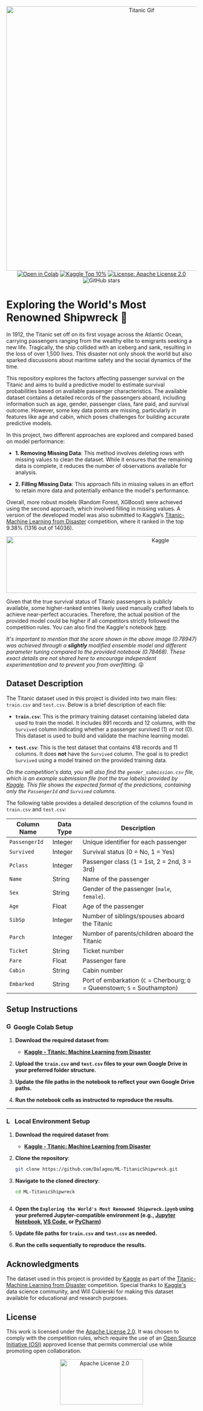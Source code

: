 <div align="center">
  <img src="https://github.com/user-attachments/assets/3f727ef5-2d2c-45ec-ab62-3e4a049e2168" alt="Titanic Gif" width="700"/>
</div>

<div align="center">
  <a href="https://colab.research.google.com/drive/1itTfyj5bdfKmYyCkwf01IpkzQuB4Nxm7?usp=sharing" target="_blank">
  <img src="https://colab.research.google.com/assets/colab-badge.svg" alt="Open in Colab"></a>
   <a href="https://www.kaggle.com/competitions/titanic/leaderboard" target="_blank">
  <img src="https://img.shields.io/badge/Kaggle-Top%2010%25-4CAF50" alt="Kaggle Top 10%"></a>
  <a href="https://github.com/Dalageo/ML-TitanicShipwreck/blob/main/LICENSE" target="_blank">
    <img src="https://img.shields.io/badge/License-Apache%202.0-D22128" alt="License: Apache License 2.0"></a>
  <img src="https://img.shields.io/github/stars/Dalageo/ML-TitanicShipwreck?style=social" alt="GitHub stars">
</div>

# Exploring the World's Most Renowned Shipwreck 🚢

In 1912, the Titanic set off on its first voyage across the Atlantic Ocean, carrying passengers ranging from the wealthy elite to emigrants seeking a new life. Tragically, the ship collided with an iceberg and sank, resulting in the loss of over 1,500 lives. This disaster not only shook the world but also sparked discussions about maritime safety and the social dynamics of the time.

This repository explores the factors affecting passenger survival on the Titanic and aims to build a predictive model to estimate survival probabilities based on available passenger characteristics. The available dataset contains a detailed records of the passengers aboard, including information such as age, gender, passenger class, fare paid, and survival outcome. However, some key data points are missing, particularly in features like age and cabin, which poses challenges for building accurate predictive models. 

In this project, two different approaches are explored and compared based on model performance:

- **1. Removing Missing Data**: This method involves deleting rows with missing values to clean the dataset. While it ensures that the remaining data is complete, it reduces the number of observations available for analysis.

- **2. Filling Missing Data**: This approach fills in missing values in an effort to retain more data and potentially enhance the model's performance.

Overall, more robust models (Random Forest, XGBoost) were achieved using the second approach, which involved filling in missing values. A version of the developed model was also submitted to Kaggle’s [Titanic-Machine Learning from Disaster](https://www.kaggle.com/competitions/titanic) competition, where it ranked in the top 9.38% (1316 out of 14036). 

<div align="center">
<img src="https://github.com/user-attachments/assets/0b991de5-3238-4b7f-96bd-99216d136574" alt="Kaggle" width = "800" height = "150"/>
</div>

Given that the true survival status of Titanic passengers is publicly available, some higher-ranked entries likely used manually crafted labels to achieve near-perfect accuracies. Therefore, the actual position of the provided model could be higher if all competitors strictly followed the competition rules. You can also find the Kaggle's notebook [here](https://www.kaggle.com/code/dalageo/exploring-the-world-s-most-renowned-shipwreck).

*It's important to mention that the score shown in the above image (0.78947) was achieved through a **slightly** modified ensemble model and different parameter tuning compared to the provided notebook (0.78468). These exact details are not shared here to encourage independent experimentation and to prevent you from overfitting.* 😜


## Dataset Description

The Titanic dataset used in this project is divided into two main files: `train.csv` and `test.csv`. Below is a brief description of each file:

- **`train.csv`**: This is the primary training dataset containing labeled data used to train the model. It includes 891 records and 12 columns, with the `Survived` column indicating whether a passenger survived (1) or not (0). This dataset is used to build and validate the machine learning model.
  
- **`test.csv`**: This is the test dataset that contains 418 records and 11 columns. It does **not** have the `Survived` column. The goal is to predict `Survived` using a model trained on the provided training data.

*On the competition's data, you will also find the `gender_submission.csv` file, which is an example submission file (not the true labels) provided by [Kaggle](https://www.kaggle.com/). This file shows the expected format of the predictions, containing only the `PassengerId` and `Survived` columns.*

The following table provides a detailed description of the columns found in `train.csv` and `test.csv`:

| Column Name    | Data Type   | Description                                                                 |
|----------------|-------------|-----------------------------------------------------------------------------|
| `PassengerId`  | Integer     | Unique identifier for each passenger                                        |
| `Survived`     | Integer     | Survival status (0 = No, 1 = Yes)                                           |
| `Pclass`       | Integer     | Passenger class (1 = 1st, 2 = 2nd, 3 = 3rd)                                 |
| `Name`         | String      | Name of the passenger                                                       |
| `Sex`          | String      | Gender of the passenger (`male`, `female`).                                 |
| `Age`          | Float       | Age of the passenger                                                        |
| `SibSp`        | Integer     | Number of siblings/spouses aboard the Titanic                               |
| `Parch`        | Integer     | Number of parents/children aboard the Titanic                               |
| `Ticket`       | String      | Ticket number                                                               |
| `Fare`         | Float       | Passenger fare                                                              |
| `Cabin`        | String      | Cabin number                                                                |  
| `Embarked`     | String      | Port of embarkation (`C` = Cherbourg; `Q` = Queenstown; `S` = Southampton)  |


## Setup Instructions

### <img src="https://upload.wikimedia.org/wikipedia/commons/d/d0/Google_Colaboratory_SVG_Logo.svg" alt="Google Colab Logo" width="15" height = "18"/> **Google Colab Setup**

1. **Download the required dataset from**:
   - **[Kaggle - Titanic: Machine Learning from Disaster](https://www.kaggle.com/competitions/titanic/data)**

2. **Upload the `train.csv` and `test.csv` files to your own Google Drive in your preferred folder structure.**

3. **Update the file paths in the notebook to reflect your own Google Drive paths.**  

4. **Run the notebook cells as instructed to reproduce the results.**

---

### <img src="https://github.com/user-attachments/assets/8d36d1a5-e9b1-40d1-97c9-3d4ca49e9c95" alt="Local PC" width="18" height = "16" /> **Local Environment Setup**

1. **Download the required dataset from**:
    - **[Kaggle - Titanic: Machine Learning from Disaster](https://www.kaggle.com/competitions/titanic/data)**

2. **Clone the repository**:
   ```sh
   git clone https://github.com/Dalageo/ML-TitanicShipwreck.git

3. **Navigate to the cloned directory**:
   ```sh
   cd ML-TitanicShipwreck
  
4. **Open the `Exploring the World's Most Renowned Shipwreck.ipynb` using your preferred Jupyter-compatible environment (e.g., [Jupyter Notebook](https://jupyter.org/), [VS Code](https://code.visualstudio.com/), or [PyCharm](https://www.jetbrains.com/pycharm/))**
   
5. **Update file paths for `train.csv` and `test.csv` as needed.**
   
6. **Run the cells sequentially to reproduce the results.**


## Acknowledgments

The dataset used in this project is provided by [Kaggle](https://kaggle.com/competitions/titanic) as part of the [Titanic-Machine Learning from Disaster](https://www.kaggle.com/competitions/titanic) competition. Special thanks to [Kaggle's](https://www.kaggle.com/) data science community, and Will Cukierski for making this dataset available for educational and research purposes.


## License

This work is licensed under the [Apache License 2.0](https://www.apache.org/licenses/LICENSE-2.0). It was chosen to comply with the competition rules, which require the use of an [Open Source Initiative (OSI)](https://opensource.org/) approved license that permits commercial use while promoting open collaboration.

<div align="center">
<a href="https://www.apache.org/licenses/LICENSE-2.0">
  <img src="https://github.com/user-attachments/assets/bcf30286-f8b7-488a-8300-ec2464090c33" alt="Apache License 2.0" width="220" height="120">
</a>
</div>






